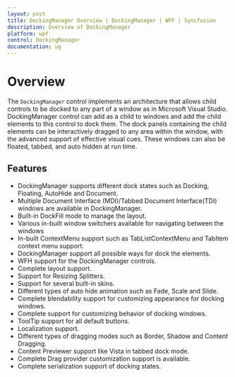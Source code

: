 ```yaml
---
layout: post
title: DockingManager Overview | DockingManager | WPF | Syncfusion
description: Overview of DockingManager
platform: wpf
control: DockingManager
documentation: ug
---
```


# Overview

The `DockingManager` control implements an architecture that allows child controls to be docked to any part of a window as in Microsoft Visual Studio. DockingManager control can add as a child to windows and add the child elements to this control to dock them. The dock panels containing the child elements can be interactively dragged to any area within the window, with the advanced support of effective visual cues. These windows can also be floated, tabbed, and auto hidden at run time.

## Features

* DockingManager supports different dock states such as Docking, Floating, AutoHide and Document.
* Multiple Document Interface (MDI)/Tabbed Document Interface(TDI) windows are available in DockingManager.
* Built-in DockFill mode to manage the layout.
* Various in-built window switchers available for navigating between the windows 
* In-built ContextMenu support such as TabListContextMenu and TabItem context menu support. 
* DockingManager support all possible ways for dock the elements.
* WFH support for the DockingManager controls.
* Complete layout support.
* Support for Resizing Splitters.
* Support for several built-in skins.
* Different types of auto hide animation such as Fade, Scale and Slide.
* Complete blendability support for customizing appearance for docking windows.
* Complete support for customizing behavior of docking windows.
* ToolTip support for all default buttons.
* Localization support.
* Different types of dragging modes such as Border, Shadow and Content Dragging.
* Content Previewer support like Vista in tabbed dock mode.
* Complete Drag provider customization support is available.
* Complete serialization support of docking states.